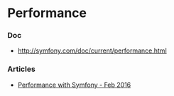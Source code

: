 # Performance

### Doc
* http://symfony.com/doc/current/performance.html

### Articles
* [Performance with Symfony - Feb 2016](https://medium.com/@nihon_rafy/performance-with-symfony-2-61f51de74c2b)
